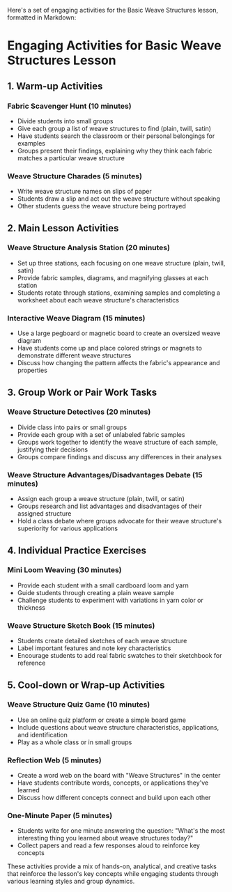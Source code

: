 Here's a set of engaging activities for the Basic Weave Structures lesson, formatted in Markdown:

# Engaging Activities for Basic Weave Structures Lesson

## 1. Warm-up Activities

### Fabric Scavenger Hunt (10 minutes)
- Divide students into small groups
- Give each group a list of weave structures to find (plain, twill, satin)
- Have students search the classroom or their personal belongings for examples
- Groups present their findings, explaining why they think each fabric matches a particular weave structure

### Weave Structure Charades (5 minutes)
- Write weave structure names on slips of paper
- Students draw a slip and act out the weave structure without speaking
- Other students guess the weave structure being portrayed

## 2. Main Lesson Activities

### Weave Structure Analysis Station (20 minutes)
- Set up three stations, each focusing on one weave structure (plain, twill, satin)
- Provide fabric samples, diagrams, and magnifying glasses at each station
- Students rotate through stations, examining samples and completing a worksheet about each weave structure's characteristics

### Interactive Weave Diagram (15 minutes)
- Use a large pegboard or magnetic board to create an oversized weave diagram
- Have students come up and place colored strings or magnets to demonstrate different weave structures
- Discuss how changing the pattern affects the fabric's appearance and properties

## 3. Group Work or Pair Work Tasks

### Weave Structure Detectives (20 minutes)
- Divide class into pairs or small groups
- Provide each group with a set of unlabeled fabric samples
- Groups work together to identify the weave structure of each sample, justifying their decisions
- Groups compare findings and discuss any differences in their analyses

### Weave Structure Advantages/Disadvantages Debate (15 minutes)
- Assign each group a weave structure (plain, twill, or satin)
- Groups research and list advantages and disadvantages of their assigned structure
- Hold a class debate where groups advocate for their weave structure's superiority for various applications

## 4. Individual Practice Exercises

### Mini Loom Weaving (30 minutes)
- Provide each student with a small cardboard loom and yarn
- Guide students through creating a plain weave sample
- Challenge students to experiment with variations in yarn color or thickness

### Weave Structure Sketch Book (15 minutes)
- Students create detailed sketches of each weave structure
- Label important features and note key characteristics
- Encourage students to add real fabric swatches to their sketchbook for reference

## 5. Cool-down or Wrap-up Activities

### Weave Structure Quiz Game (10 minutes)
- Use an online quiz platform or create a simple board game
- Include questions about weave structure characteristics, applications, and identification
- Play as a whole class or in small groups

### Reflection Web (5 minutes)
- Create a word web on the board with "Weave Structures" in the center
- Have students contribute words, concepts, or applications they've learned
- Discuss how different concepts connect and build upon each other

### One-Minute Paper (5 minutes)
- Students write for one minute answering the question: "What's the most interesting thing you learned about weave structures today?"
- Collect papers and read a few responses aloud to reinforce key concepts

These activities provide a mix of hands-on, analytical, and creative tasks that reinforce the lesson's key concepts while engaging students through various learning styles and group dynamics.